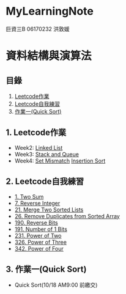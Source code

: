# MyLearningNote

巨資三B 06170232 洪敦媛
# 資料結構與演算法
## 目錄
1. [Leetcode作業](https://github.com/HTY62006/MyLearningNote#1-leetcode%E4%BD%9C%E6%A5%AD)
2. [Leetcode自我練習](https://github.com/HTY62006/MyLearningNote#2-leetcode%E8%87%AA%E6%88%91%E7%B7%B4%E7%BF%92)
3. [作業一(Quick Sort)](https://github.com/HTY62006/MyLearningNote#3-%E4%BD%9C%E6%A5%AD%E4%B8%80quick-sort)
## 1. Leetcode作業
   * Week2: [Linked List](https://github.com/HTY62006/MyLearningNote/blob/master/Linked%20list.md)
   * Week3: [Stack and Queue](https://github.com/HTY62006/MyLearningNote/blob/master/Stack%20%26%20Queue.md)
   * Week4: [Set Mismatch](https://github.com/HTY62006/MyLearningNote/blob/master/Set%20Mismatch.md)
            [Insertion Sort](https://github.com/HTY62006/MyLearningNote/blob/master/Insertion%20Sort.md)
## 2. Leetcode自我練習
   * [1. Two Sum](https://github.com/HTY62006/MyLearningNote/blob/master/Leetcode/week2/1.%20Two%20Sum.py)
   * [7. Reverse Integer](https://github.com/HTY62006/MyLearningNote/blob/master/Leetcode/week3/7.%20Reverse%20Integer.py)
   * [21. Merge Two Sorted Lists](https://github.com/HTY62006/MyLearningNote/blob/master/Leetcode/week2/21.%20Merge%20Two%20Sorted%20Lists.py)
   * [26. Remove Duplicates from Sorted Array](https://github.com/HTY62006/MyLearningNote/blob/master/Leetcode/week3/26.%20Remove%20Duplicates%20from%20Sorted%20Array.py)
   * [190. Reverse Bits](https://github.com/HTY62006/MyLearningNote/blob/master/Leetcode/week3/190.%20Reverse%20Bits.py)
   * [191. Number of 1 Bits](https://github.com/HTY62006/MyLearningNote/blob/master/Leetcode/week3/191.%20Number%20of%201%20Bits.py)
   * [231. Power of Two](https://github.com/HTY62006/MyLearningNote/blob/master/Leetcode/week4/231.%20Power%20of%20Two.py)
   * [326. Power of Three](https://github.com/HTY62006/MyLearningNote/blob/master/Leetcode/week4/326.%20Power%20of%20Three.py)
   * [342. Power of Four](https://github.com/HTY62006/MyLearningNote/blob/master/Leetcode/week4/342.%20Power%20of%20Four.py)
## 3. 作業一(Quick Sort)
   * Quick Sort(10/18 AM9:00 前繳交)
